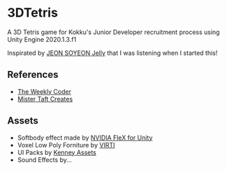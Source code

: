 # 3DTetris
A 3D Tetris game for Kokku's Junior Developer recruitment process using Unity Engine 2020.1.3.f1

Inspirated by [JEON SOYEON Jelly](https://www.youtube.com/watch?v=FJ8kJdTYj1o) that I was listening when I started this!

## References
- [The Weekly Coder](https://www.youtube.com/playlist?list=PLiRrp7UEG13axMHD7Kqdiy30c7ZBu_Zn7)
- [Mister Taft Creates](https://www.youtube.com/watch?v=KRm2dlcp7Nk&t=2709s&ab_channel=MisterTaftCreates)

## Assets
- Softbody effect made by [NVIDIA FleX for Unity](https://assetstore.unity.com/packages/tools/physics/nvidia-flex-for-unity-1-0-beta-120425)
- Voxel Low Poly Forniture by [VIRTI](https://assetstore.unity.com/packages/3d/props/furniture/voxel-furniture-free-170365)
- UI Packs by [Kenney Assets](https://www.kenney.nl/assets?q=ui)
- Sound Effects by...

